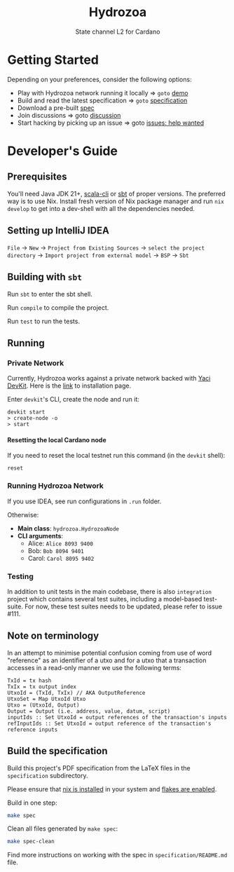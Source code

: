 <p align="center">
  <h1 align="center">Hydrozoa</h1>
  <p align="center">State channel L2 for Cardano</p>
</p>

# Getting Started

Depending on your preferences, consider the following options: 

* Play with Hydrozoa network running it locally => `goto` [demo](https://github.com/cardano-hydrozoa/hydrozoa/tree/euo/metrics-dahboard/demo)
* Build and read the latest specification => `goto` [specification](https://github.com/cardano-hydrozoa/hydrozoa/tree/euo/metrics-dahboard/specification)
* Download a pre-built [spec](https://drive.google.com/file/d/1O2QeARutrNf7wZA1GExioWlnS9XMLJ07/view)
* Join discussions => goto [discussion](https://github.com/cardano-hydrozoa/hydrozoa/discussions)  
* Start hacking by picking up an issue => goto [issues: help wanted](https://github.com/cardano-hydrozoa/hydrozoa/issues?q=is%3Aissue%20state%3Aopen%20label%3A%22help%20wanted%22) 

# Developer's Guide

## Prerequisites

You'll need Java JDK 21+, [scala-cli](https://scala-cli.virtuslab.org/) or [sbt](https://www.scala-sbt.org/)
of proper versions. 
The preferred way is to use Nix. Install fresh version of Nix package manager 
and run `nix develop` to get into a dev-shell with all the dependencies needed.

## Setting up IntelliJ IDEA

`File` -> `New` -> `Project from Existing Sources` -> `select the project directory`
-> `Import project from external model` -> `BSP` -> `Sbt`

## Building with `sbt`

Run `sbt` to enter the sbt shell.

Run `compile` to compile the project.

Run `test` to run the tests.

## Running

### Private Network

Currently, Hydrozoa works against a private network backed with 
[Yaci DevKit](https://github.com/bloxbean/yaci-devkit).
Here is the [link](https://devkit.yaci.xyz/docker) to installation page.

Enter `devkit`'s CLI, create the node and run it:

```shell
devkit start
> create-node -o
> start
```

#### Resetting the local Cardano node

If you need to reset the local testnet run this command (in the `devkit` shell):

```shell
reset
```

### Running Hydrozoa Network

If you use IDEA, see run configurations in `.run` folder. 

Otherwise:

* __Main class__: `hydrozoa.HydrozoaNode`
* __CLI arguments__: 
  * Alice: `Alice 8093 9400`
  * Bob: `Bob 8094 9401`
  * Carol: `Carol 8095 9402`

### Testing

In addition to unit tests in the main codebase, there is also `integration` project 
which contains several test suites, including a model-based test-suite.
For now, these test suites needs to be updated, please refer to issue #111.

## Note on terminology

In an attempt to minimise potential confusion coming from use of word "reference"
as an identifier of a utxo and for a utxo that a transaction accesses in a read-only manner
we use the following terms:

```
TxId = tx hash
TxIx = tx output index
UtxoId = (TxId, TxIx) // AKA OutputReference
UtxoSet = Map UtxoId Utxo
Utxo = (UtxoId, Output)
Output = Output (i.e. address, value, datum, script)
inputIds :: Set UtxoId = output references of the transaction's inputs
refInputIds :: Set UtxoId = output reference of the transaction's reference inputs
```

## Build the specification

Build this project's PDF specification from the LaTeX files in the `specification` subdirectory.

Please ensure that [nix is installed](https://nixos.org/download/#download-nix) in your system and [flakes are enabled](https://nixos.wiki/wiki/Flakes).

Build in one step:
```bash
make spec
```

Clean all files generated by `make spec`:
```bash
make spec-clean
```

Find more instructions on working with the spec in `specification/README.md` file.
